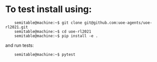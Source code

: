 # To test install using:
```console
    semitable@machine:~$ git clone git@github.com:uoe-agents/uoe-rl2021.git
    semitable@machine:~$ cd uoe-rl2021
    semitable@machine:~$ pip install -e .
```
and run tests:
```console
    semitable@machine:~$ pytest
```
